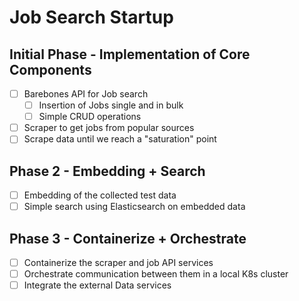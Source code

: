 # Job Search Startup

## Initial Phase - Implementation of Core Components

- [ ] Barebones API for Job search
    - [ ] Insertion of Jobs single and in bulk
    - [ ] Simple CRUD operations

- [ ] Scraper to get jobs from popular sources
- [ ] Scrape data until we reach a "saturation" point

## Phase 2 - Embedding + Search
- [ ] Embedding of the collected test data
- [ ] Simple search using Elasticsearch on embedded data

## Phase 3 - Containerize + Orchestrate
- [ ] Containerize the scraper and job API services
- [ ] Orchestrate communication between them in a local K8s cluster
- [ ] Integrate the external Data services
